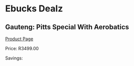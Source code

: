 
# Ebucks Dealz
## Gauteng: Pitts Special With Aerobatics
[Product Page](https://www.ebucks.com/web/shop/productSelected.do?prodId=223574452&catId=322194367)

Price: R3499.00

Savings: 


	